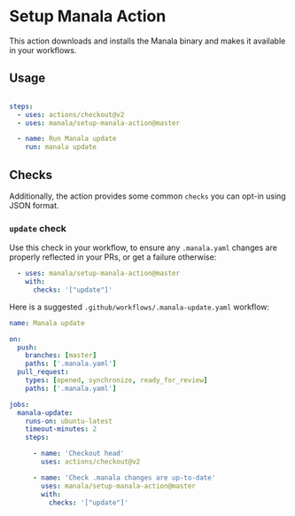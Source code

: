 # Setup Manala Action

This action downloads and installs the Manala binary and makes it available in
your workflows.

## Usage

```yaml

steps:
  - uses: actions/checkout@v2
  - uses: manala/setup-manala-action@master

  - name: Run Manala update
    run: manala update
```

## Checks

Additionally, the action provides some common `checks` you can opt-in using JSON format.

### `update` check

Use this check in your workflow, to ensure any `.manala.yaml` changes are 
properly reflected in your PRs, or get a failure otherwise:

```yaml
  - uses: manala/setup-manala-action@master
    with:
      checks: '["update"]'
```

Here is a suggested `.github/workflows/.manala-update.yaml` workflow:

```yaml 
name: Manala update

on:
  push:
    branches: [master]
    paths: ['.manala.yaml']
  pull_request:
    types: [opened, synchronize, ready_for_review]
    paths: ['.manala.yaml']

jobs:
  manala-update:
    runs-on: ubuntu-latest
    timeout-minutes: 2
    steps:

      - name: 'Checkout head'
        uses: actions/checkout@v2

      - name: 'Check .manala changes are up-to-date'
        uses: manala/setup-manala-action@master
        with:
          checks: '["update"]'
```

